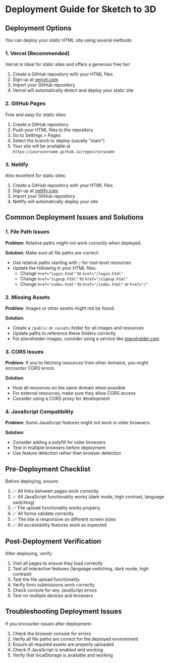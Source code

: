 # Deployment Guide for Sketch to 3D

## Deployment Options

You can deploy your static HTML site using several methods:

### 1. Vercel (Recommended)

Vercel is ideal for static sites and offers a generous free tier:

1. Create a GitHub repository with your HTML files
2. Sign up at [vercel.com](https://vercel.com)
3. Import your GitHub repository
4. Vercel will automatically detect and deploy your static site

### 2. GitHub Pages

Free and easy for static sites:

1. Create a GitHub repository
2. Push your HTML files to the repository
3. Go to Settings > Pages
4. Select the branch to deploy (usually "main")
5. Your site will be available at `https://yourusername.github.io/repositoryname`

### 3. Netlify

Also excellent for static sites:

1. Create a GitHub repository with your HTML files
2. Sign up at [netlify.com](https://netlify.com)
3. Import your GitHub repository
4. Netlify will automatically deploy your site

## Common Deployment Issues and Solutions

### 1. File Path Issues

**Problem**: Relative paths might not work correctly when deployed.

**Solution**: Make sure all file paths are correct:
- Use relative paths starting with `/` for root-level resources
- Update the following in your HTML files:
  - Change `href="login.html"` to `href="/login.html"`
  - Change `href="signup.html"` to `href="/signup.html"`
  - Change `href="index.html"` to `href="/index.html"` or `href="/"`

### 2. Missing Assets

**Problem**: Images or other assets might not be found.

**Solution**: 
- Create a `/public` or `/assets` folder for all images and resources
- Update paths to reference these folders correctly
- For placeholder images, consider using a service like [placeholder.com](https://placeholder.com)

### 3. CORS Issues

**Problem**: If you're fetching resources from other domains, you might encounter CORS errors.

**Solution**:
- Host all resources on the same domain when possible
- For external resources, make sure they allow CORS access
- Consider using a CORS proxy for development

### 4. JavaScript Compatibility

**Problem**: Some JavaScript features might not work in older browsers.

**Solution**:
- Consider adding a polyfill for older browsers
- Test in multiple browsers before deployment
- Use feature detection rather than browser detection

## Pre-Deployment Checklist

Before deploying, ensure:

1. ✅ All links between pages work correctly
2. ✅ All JavaScript functionality works (dark mode, high contrast, language switching)
3. ✅ File upload functionality works properly
4. ✅ All forms validate correctly
5. ✅ The site is responsive on different screen sizes
6. ✅ All accessibility features work as expected

## Post-Deployment Verification

After deploying, verify:

1. Visit all pages to ensure they load correctly
2. Test all interactive features (language switching, dark mode, high contrast)
3. Test the file upload functionality
4. Verify form submissions work correctly
5. Check console for any JavaScript errors
6. Test on multiple devices and browsers

## Troubleshooting Deployment Issues

If you encounter issues after deployment:

1. Check the browser console for errors
2. Verify all file paths are correct for the deployed environment
3. Ensure all required assets are properly uploaded
4. Check if JavaScript is enabled and working
5. Verify that localStorage is available and working
